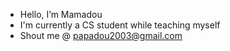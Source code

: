 - Hello, I’m Mamadou
- I'm currently a CS student while teaching myself
- Shout me @ papadou2003@gmail.com

<!---
papadou0710/papadou0710 is a ✨ special ✨ repository because its `README.md` (this file) appears on your GitHub profile.
You can click the Preview link to take a look at your changes.
--->
